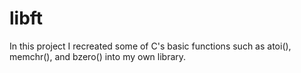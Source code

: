 # libft
In this project I recreated some of C's basic functions such as atoi(), memchr(), and bzero() into my own library. 
